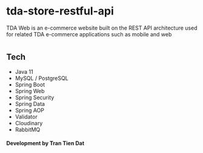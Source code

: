 # tda-store-restful-api
TDA Web is an e-commerce website built on the REST API architecture used for related TDA e-commerce applications such as mobile and web 
#
<h2>Tech</h2>
<ul> 
  <li>Java 11</li>
  <li>MySQL / PostgreSQL</li>
  <li>Spring Boot</li>
  <li>Spring Web</li>
  <li>Spring Security</li>
  <li>Spring Data</li>
  <li>Spring AOP</li>
  <li>Validator</li>
  <li>Cloudinary</li>
  <li>RabbitMQ</li>
</ul>
<h4>Development by Tran Tien Dat</h4>
